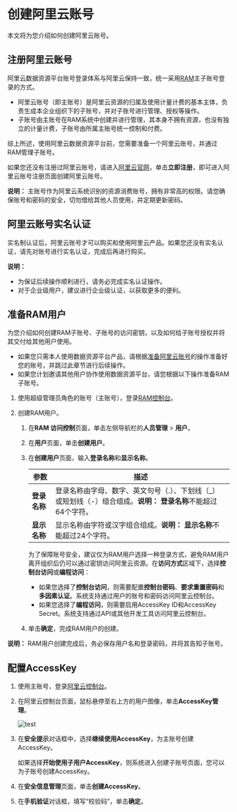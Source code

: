 # 创建阿里云账号

本文将为您介绍如何创建阿里云账号。

## 注册阿里云账号

阿里云数据资源平台账号登录体系与阿里云保持一致，统一采用[RAM](https://help.aliyun.com/document_detail/28627.html)主子账号登录的方式。

-   阿里云账号（即主账号）是阿里云资源的归属及使用计量计费的基本主体，负责生成本企业组织下的子账号，并对子账号进行管理、授权等操作。
-   子账号由主账号在RAM系统中创建并进行管理，其本身不拥有资源，也没有独立的计量计费，子账号由所属主账号统一控制和付费。

综上所述，使用阿里云数据资源平台前，您需要准备一个阿里云账号，并通过RAM管理子账号。

如果您还没有注册过阿里云账号，请进入[阿里云官网](https://www.aliyun.com/)，单击**立即注册**，即可进入阿里云账号注册页面创建阿里云账号。

**说明：** 主账号作为阿里云系统识别的资源消费账号，拥有非常高的权限。请您确保账号和密码的安全，切勿借给其他人员使用，并定期更新密码。

## 阿里云账号实名认证

实名制认证后，阿里云账号才可以购买和使用阿里云产品。如果您还没有实名认证，请先对账号进行实名认证，完成后再进行购买。

**说明：**

-   为保证后续操作顺利进行，请务必完成实名认证操作。
-   对于企业级用户，建议进行企业级认证，以获取更多的便利。

## 准备RAM用户

为您介绍如何创建RAM子账号、子账号的访问密钥，以及如何给子账号授权并将其交付给其他用户使用。

-   如果您只需本人使用数据资源平台产品，请根据[准备阿里云账号](https://help.aliyun.com/document_detail/74246.htm)的操作准备好您的账号，并跳过此章节进行后续操作。
-   如果您计划邀请其他用户协作使用数据资源平台，请您根据以下操作准备RAM子账号。

1.  使用超级管理员角色的账号（主账号），登录[RAM控制台](https://ram.console.aliyun.com/overview)。

2.  创建RAM用户。

    1.  在**RAM 访问控制**页面，单击左侧导航栏的**人员管理** \> **用户**。

    2.  在**用户**页面，单击**创建用户**。

    3.  在**创建用户**页面，输入**登录名称**和**显示名称**。

        |参数|描述|
        |--|--|
        |**登录名称**|登录名称由字母、数字、英文句号（.）、下划线（\_）或短划线（-）组合组成。**说明：** **登录名称**不能超过64个字符。 |
        |**显示名称**|显示名称由字符或汉字组合组成。**说明：** **显示名称**不能超过24个字符。 |

        为了保障账号安全，建议仅为RAM用户选择一种登录方式，避免RAM用户离开组织后仍可以通过密钥访问阿里云资源。在**访问方式**区域下，选择**控制台访问**或**编程访问**：

        -   如果您选择了**控制台访问**，则需要配置**控制台密码**、**要求重置密码**和**多因素认证**。系统支持通过用户的账号和密码访问阿里云控制台。
        -   如果您选择了**编程访问**，则需要启用AccessKey ID和AccessKey Secret。系统支持通过API或其他开发工具访问阿里云控制台。
    4.  单击**确定**，完成RAM用户的创建。


**说明：** RAM用户创建完成后，务必保存用户名和登录密码，并将其告知子账号。

## 配置AccessKey

1.  使用主账号，登录[阿里云控制台](https://homenew.console.aliyun.com/)。

2.  在阿里云控制台页面，鼠标悬停至右上方的用户图像，单击**AccessKey管理**。

    ![test](https://static-aliyun-doc.oss-accelerate.aliyuncs.com/assets/img/zh-CN/8506816951/p135903.png)

3.  在**安全提示**对话框中，选择**继续使用AccessKey**，为主账号创建AccessKey。

    如果选择**开始使用子用户AccessKey**，则系统进入创建子账号页面，您可以为子账号创建AccessKey。

4.  在**安全信息管理**页面，单击**创建AccessKey**。

5.  在**手机验证**对话框，填写“校验码”，单击**确定**。


